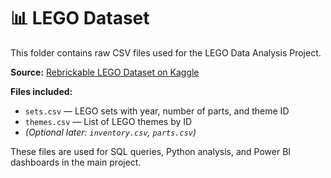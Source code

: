 # 📊 LEGO Dataset

This folder contains raw CSV files used for the LEGO Data Analysis Project.

**Source:** [Rebrickable LEGO Dataset on Kaggle](https://www.kaggle.com/rtatman/lego-database)

**Files included:**
- `sets.csv` — LEGO sets with year, number of parts, and theme ID
- `themes.csv` — List of LEGO themes by ID
- *(Optional later: `inventory.csv`, `parts.csv`)*

These files are used for SQL queries, Python analysis, and Power BI dashboards in the main project.

